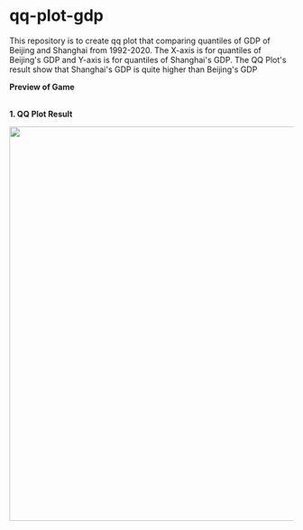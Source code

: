 # qq-plot-gdp
This repository is to create qq plot that comparing quantiles of GDP of Beijing and Shanghai from 1992-2020. The X-axis is for quantiles of Beijing's GDP and Y-axis is for quantiles of Shanghai's GDP. The QQ Plot's result show that Shanghai's GDP is quite higher than Beijing's GDP

**Preview of Game**<br /><br />

**1. QQ Plot Result**

<img src="qq-plot.png" width="700"><br />
